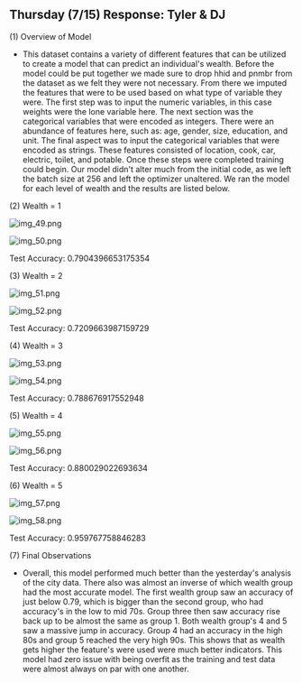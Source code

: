 ## Thursday (7/15) Response: Tyler & DJ

(1) Overview of Model

- This dataset contains a variety of different features that can be utilized to create a model that can predict an
individual's wealth. Before the model could be put together we made sure to drop hhid and pnmbr from the dataset as we
  felt they were not necessary. From there we imputed the features that were to be used based on what type of variable
  they were. The first step was to input the numeric variables, in this case weights were the lone variable here. The 
  next section was the categorical variables that were encoded as integers. There were an abundance of features here,
  such as: age, gender, size, education, and unit. The final aspect was to input the categorical variables that were
  encoded as strings. These features consisted of location, cook, car, electric, toilet, and potable. Once these steps
  were completed training could begin. Our model didn't alter much from the initial code, as we left the batch size at
  256 and left the optimizer unaltered. We ran the model for each level of wealth and the results are listed below.

(2) Wealth = 1

![img_49.png](img_49.png)

![img_50.png](img_50.png)

Test Accuracy: 0.7904396653175354

(3) Wealth = 2

![img_51.png](img_51.png)

![img_52.png](img_52.png)

Test Accuracy: 0.7209663987159729

(4) Wealth = 3

![img_53.png](img_53.png)

![img_54.png](img_54.png)

Test Accuracy: 0.788676917552948

(5) Wealth = 4

![img_55.png](img_55.png)

![img_56.png](img_56.png)

Test Accuracy: 0.880029022693634

(6) Wealth = 5

![img_57.png](img_57.png)

![img_58.png](img_58.png)

Test Accuracy: 0.959767758846283

(7) Final Observations 

- Overall, this model performed much better than the yesterday's analysis of the city data. There also was almost an 
inverse of which wealth group had the most accurate model. The first wealth group saw an accuracy of just below 0.79,
  which is bigger than the second group, who had accuracy's in the low to mid 70s. Group three then saw accuracy rise 
  back up to be almost the same as group 1. Both wealth group's 4 and 5 saw a massive jump in accuracy. Group 4 had an 
  accuracy in the high 80s and group 5 reached the very high 90s. This shows that as wealth gets higher the feature's
  were used were much better indicators. This model had zero issue with being overfit as the training and test data 
  were almost always on par with one another.